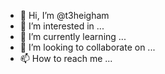 - 👋 Hi, I’m @t3heigham
- 👀 I’m interested in ...
- 🌱 I’m currently learning ...
- 💞️ I’m looking to collaborate on ...
- 📫 How to reach me ...

<!---
t3heigham/t3heigham is a ✨ special ✨ repository because its `README.md` (this file) appears on your GitHub profile.
You can click the Preview link to take a look at your changes.
--->

